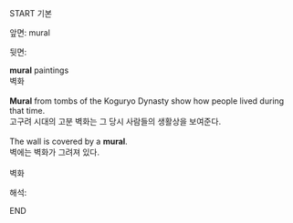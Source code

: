 START
기본

앞면:
mural


뒷면:
<div><b>mural</b> paintings </div><div>벽화</div><div><br></div><div><div><strong>Mural</strong> from tombs of the Koguryo Dynasty show how people lived during that time. </div><div><div>고구려 시대의 고분 벽화는 그 당시 사람들의 생활상을 보여준다.</div></div></div><div><br></div><div><div>The wall is covered by a <strong>mural</strong>. </div><div><div>벽에는 벽화가 그려져 있다.</div></div></div><div><br></div><div>벽화</div>


해석:
<!--ID: 1746614454306-->
END